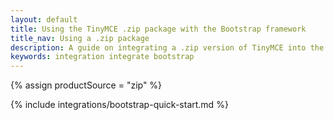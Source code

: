 ```yaml
---
layout: default
title: Using the TinyMCE .zip package with the Bootstrap framework
title_nav: Using a .zip package
description: A guide on integrating a .zip version of TinyMCE into the Bootstrap framework.
keywords: integration integrate bootstrap
---
```


{% assign productSource = "zip" %}

{% include integrations/bootstrap-quick-start.md %}
